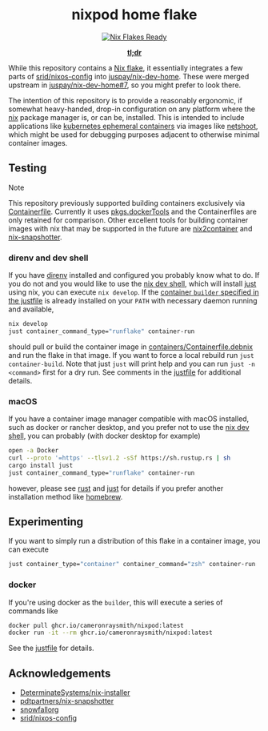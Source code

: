 <div align="center">

# nixpod home flake

<a href="https://nixos.wiki/wiki/Flakes" target="_blank">
	<img alt="Nix Flakes Ready" src="https://img.shields.io/static/v1?logo=nixos&logoColor=d8dee9&label=Nix%20Flakes&labelColor=5e81ac&message=In%20Containers&color=d8dee9&style=for-the-badge">
</a>

**[tl;dr](#experimenting)**

</div>

While this repository contains a [Nix flake](https://zero-to-nix.com/concepts/flakes), it essentially integrates a few parts of [srid/nixos-config](https://github.com/srid/nixos-config) into [juspay/nix-dev-home](https://github.com/juspay/nix-dev-home). These were merged upstream in [juspay/nix-dev-home#7](https://github.com/juspay/nix-dev-home/pull/7), so you might prefer to look there.

The intention of this repository is to provide a reasonably ergonomic, if somewhat heavy-handed, drop-in configuration on any platform where the [nix](https://github.com/NixOS/nix) package manager is, or can be, installed. This is intended to include applications like [kubernetes ephemeral containers](https://kubernetes.io/docs/concepts/workloads/pods/ephemeral-containers/) via images like [netshoot](https://github.com/nicolaka/netshoot), which might be used for debugging purposes adjacent to otherwise minimal container images.

## Testing

> [!NOTE]
> This repository previously supported building containers exclusively via [Containerfile](https://github.com/cameronraysmith/nixpod/blob/main/containers/Containerfile.debnix). Currently it uses [pkgs.dockerTools](https://nixos.org/manual/nixpkgs/stable/#sec-pkgs-dockerTools) and the Containerfiles are only retained for comparison. Other excellent tools for building container images with nix that may be supported in the future are [nix2container](https://github.com/nlewo/nix2container) and [nix-snapshotter](https://github.com/pdtpartners/nix-snapshotter).

### direnv and dev shell

If you have [direnv](https://github.com/direnv/direnv) installed and configured you probably know what to do. If you do not and you would like to use the [nix dev shell](https://nixos.wiki/wiki/Flakes#Super_fast_nix-shell), which will install [just](https://github.com/casey/just) using nix, you can execute `nix develop`.  If the [container `builder` specified in the justfile](justfile) is already installed on your `PATH` with necessary daemon running and available,

```bash
nix develop
just container_command_type="runflake" container-run
```

should pull or build the container image in [containers/Containerfile.debnix](./containers/Containerfile.debnix) and run the flake in that image. If you want to force a local rebuild run `just container-build`.
Note that just `just` will print help and you can run `just -n <command>` first for a dry run.
See comments in the [justfile](justfile) for additional details.

### macOS

If you have a container image manager compatible with macOS installed, such as docker or rancher desktop, and you prefer not to use the [nix dev shell](#direnv-and-dev-shell), you can probably (with docker desktop for example)

```bash
open -a Docker
curl --proto '=https' --tlsv1.2 -sSf https://sh.rustup.rs | sh
cargo install just
just container_command_type="runflake" container-run
```

however, please see [rust](https://www.rust-lang.org/tools/install) and [just](https://github.com/casey/just#installation) for details if you prefer another installation method like [homebrew](https://formulae.brew.sh/formula/just).

## Experimenting

If you want to simply run a distribution of this flake in a container image, you can execute

```bash
just container_type="container" container_command="zsh" container-run
```

### docker

If you're using docker as the `builder`, this will execute a series of commands like

```bash
docker pull ghcr.io/cameronraysmith/nixpod:latest
docker run -it --rm ghcr.io/cameronraysmith/nixpod:latest
```

See the [justfile](justfile) for details.

## Acknowledgements

- [DeterminateSystems/nix-installer](https://github.com/DeterminateSystems/nix-installer)
- [pdtpartners/nix-snapshotter](https://github.com/pdtpartners/nix-snapshotter)
- [snowfallorg](https://github.com/snowfallorg)
- [srid/nixos-config](https://github.com/srid/nixos-config)
